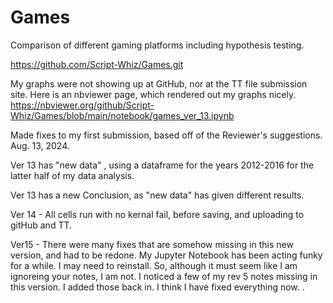 # Games
Comparison of different gaming platforms
including hypothesis testing.

https://github.com/Script-Whiz/Games.git

My graphs were not showing up at GitHub, nor at the TT file submission site.
Here is an nbviewer page, which rendered out my graphs nicely.
https://nbviewer.org/github/Script-Whiz/Games/blob/main/notebook/games_ver_13.ipynb

Made fixes to my first submission, based off of the Reviewer's suggestions. Aug. 13, 2024.

Ver 13 has "new data" , using a dataframe for the years 2012-2016 for the latter half
of my data analysis.

Ver 13 has a new Conclusion, as "new data" has given different results.

Ver 14 - All cells run with no kernal fail, before saving, and uploading to gitHub and TT.

Ver15 - There were many fixes that are somehow missing in this new version, and had to be redone. My Jupyter Notebook has been acting funky for a while. I may need to reinstall. So, although it must seem like I am ignoreing your notes, I am not. I noticed a few of my rev 5 notes missing in this version. I added those back in. I think I have fixed everything now.
.
